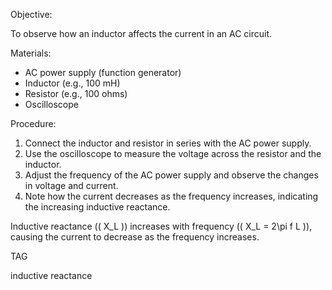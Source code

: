
Objective:

To observe how an inductor affects the current in an AC circuit.

Materials:

- AC power supply (function generator)
- Inductor (e.g., 100 mH)
- Resistor (e.g., 100 ohms)
- Oscilloscope

Procedure:

1. Connect the inductor and resistor in series with the AC power supply.
2. Use the oscilloscope to measure the voltage across the resistor and the inductor.
3. Adjust the frequency of the AC power supply and observe the changes in voltage and current.
4. Note how the current decreases as the frequency increases, indicating the increasing inductive reactance.

Inductive reactance (\( X_L \)) increases with frequency (\( X_L = 2\pi f L \)), causing the current to decrease as the frequency increases.

TAG

inductive
reactance

